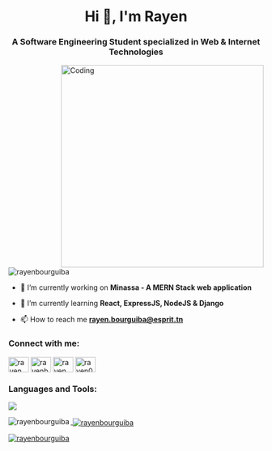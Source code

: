 <h1 align="center">Hi 👋, I'm Rayen</h1>
<h3 align="center">A Software Engineering Student specialized in Web & Internet Technologies</h3>
<img align="right" alt="Coding" width="400" src="https://i.pinimg.com/originals/e4/26/70/e426702edf874b181aced1e2fa5c6cde.gif">

<p align="left"> <img src="https://komarev.com/ghpvc/?username=rayenbourguiba&label=Profile%20views&color=0e75b6&style=flat" alt="rayenbourguiba" /> </p>

- 🔭 I’m currently working on **Minassa - A MERN Stack web application**

- 🌱 I’m currently learning **React, ExpressJS, NodeJS & Django**

- 📫 How to reach me **rayen.bourguiba@esprit.tn**

<h3 align="left">Connect with me:</h3>
<p align="left">
<a href="https://linkedin.com/in/rayen bourguiba" target="blank"><img align="center" src="https://raw.githubusercontent.com/rahuldkjain/github-profile-readme-generator/master/src/images/icons/Social/linked-in-alt.svg" alt="rayen bourguiba" height="30" width="40" /></a>
<a href="https://www.behance.net/rayenbourguiba" target="blank"><img align="center" src="https://raw.githubusercontent.com/rahuldkjain/github-profile-readme-generator/master/src/images/icons/Social/behance.svg" alt="rayenbourguiba" height="30" width="40" /></a>
<a href="https://www.hackerrank.com/rayen_bourguiba" target="blank"><img align="center" src="https://raw.githubusercontent.com/rahuldkjain/github-profile-readme-generator/master/src/images/icons/Social/hackerrank.svg" alt="rayen_bourguiba" height="30" width="40" /></a>
<a href="https://www.leetcode.com/rayen03" target="blank"><img align="center" src="https://raw.githubusercontent.com/rahuldkjain/github-profile-readme-generator/master/src/images/icons/Social/leet-code.svg" alt="rayen03" height="30" width="40" /></a>
</p>

<h3 align="left">Languages and Tools:</h3>
<p align="left">
  <a href="https://skillicons.dev">
    <img src="https://skillicons.dev/icons?i=html,css,sass,bootstrap,js,ts,react,angular,vue,mongodb,express,nodejs,java,spring,django,cs,dotnet,php,symfony,c,cpp,qt,mysql,git,github,postman,ps,ai,pr,ae" />
</p>


</p>
<p><img align="left" src="https://github-readme-stats.vercel.app/api/top-langs?username=rayenbourguiba&show_icons=true&locale=en&layout=compact&theme=dark#gh-dark-mode-only" alt="rayenbourguiba" /></p>

<p>&nbsp;<img align="center" src="https://github-readme-stats.vercel.app/api?username=rayenbourguiba&show_icons=true&locale=en&theme=dark#gh-dark-mode-only" alt="rayenbourguiba" /></p>

<p><img align="center" src="https://github-readme-streak-stats.herokuapp.com/?user=rayenbourguiba&theme=dark#gh-dark-mode-only" alt="rayenbourguiba" /></p>
